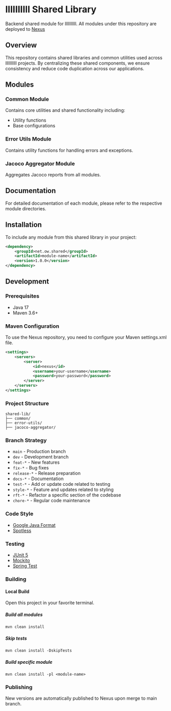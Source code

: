 # lllIIIIlll Shared Library

Backend shared module for lllIIIIlll.  All modules under this repository are deployed to [Nexus](http://www.oliverw.dns-dynamic.net:8081)

## Overview

This repository contains shared libraries and common utilities used across lllIIIIlll projects. By centralizing these shared components, we ensure consistency and reduce code duplication across our applications.

## Modules

### Common Module

Contains core utilities and shared functionality including:
- Utility functions
- Base configurations

### Error Utils Module

Contains utility functions for handling errors and exceptions.

### Jacoco Aggregator Module

Aggregates Jacoco reports from all modules.

## Documentation

For detailed documentation of each module, please refer to the respective module directories.

## Installation

To include any module from this shared library in your project:

```xml
<dependency>
    <groupId>net.ow.shared</groupId>
    <artifactId>module-name</artifactId>
    <version>1.0.0</version>
</dependency>
```

## Development

### Prerequisites
- Java 17
- Maven 3.6+

### Maven Configuration

To use the Nexus repository, you need to configure your Maven settings.xml file.

```xml
<settings>
    <servers>
        <server>
            <id>nexus</id>
            <username>your-username</username>
            <password>your-password</password>
        </server>
    </servers>
</settings>
```

### Project Structure

```
shared-lib/
├── common/
├── error-utils/
├── jacoco-aggregator/
```

### Branch Strategy

- `main` - Production branch
- `dev` - Development branch
- `feat-*` - New features
- `fix-*` - Bug fixes
- `release-*` - Release preparation
- `docs-*` - Documentation
- `test-*` - Add or update code related to testing
- `style-*` - Feature and updates related to styling
- `rft-*` - Refactor a specific section of the codebase
- `chore-*` - Regular code maintenance 

### Code Style

- [Google Java Format](https://github.com/google/google-java-format)
- [Spotless](https://github.com/diffplug/spotless)

### Testing

- [JUnit 5](https://junit.org/junit5/)
- [Mockito](https://site.mockito.org/)
- [Spring Test](https://docs.spring.io/spring-framework/docs/current/javadoc-api/org/springframework/test/context/junit/jupiter/SpringJUnitJupiterConfig.html)

### Building

#### Local Build
Open this project in your favorite terminal.

##### Build all modules
`mvn clean install`

##### Skip tests
`mvn clean install -DskipTests`

##### Build specific module
`mvn clean install -pl <module-name>`

### Publishing
New versions are automatically published to Nexus upon merge to main branch.